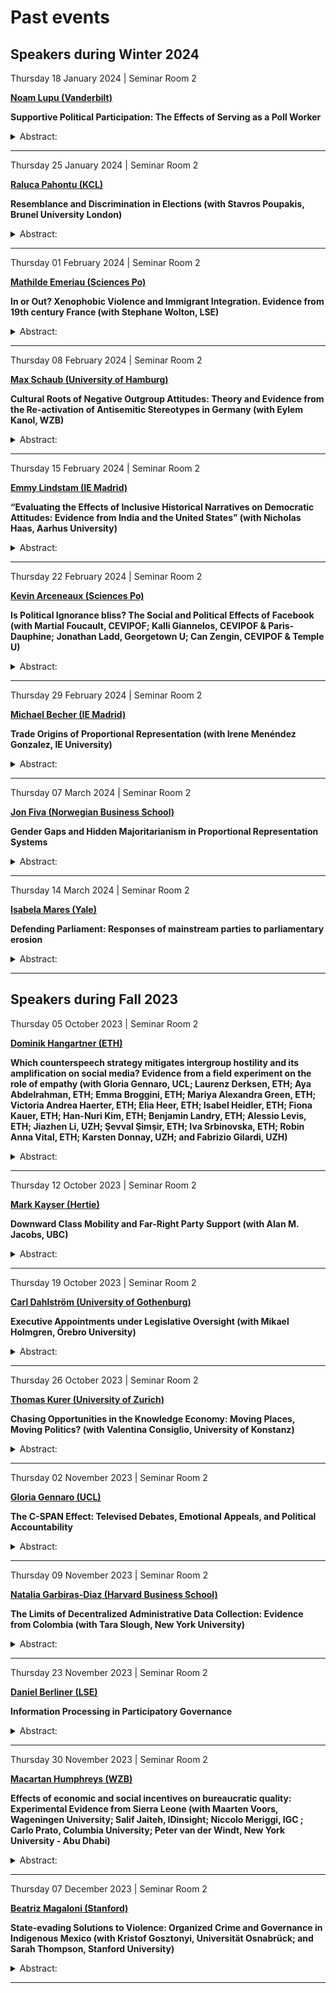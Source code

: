 # Past events

## Speakers during Winter 2024

Thursday 18 January 2024 | Seminar Room 2
<p>
<strong><a href='https://www.noamlupu.com/'>Noam Lupu
(Vanderbilt)</a></strong>
</p>

**Supportive Political Participation: The Effects of Serving as a Poll
Worker**

<details>
<summary>
Abstract:
</summary>
<p>
Participatory theories of democracy posit that participating in the
political process transforms individuals into better democratic
citizens. But empirical research on the individual-level effects of
participation focuses overwhelmingly on voting, with mixed results and
debate about the mechanisms. This study focuses on a different form of
political participation and leverages a natural experiment in Peru to
address the challenge posed by certain types of individuals
self-selecting into political participation. Prior to every election,
Peruvian officials randomly select citizens to serve as poll monitors on
Election Day. Following the January 2020 congressional elections, I
conducted a two-wave panel survey of these randomly selected poll
monitors and also randomly selected alternates. I find that
participation as a poll worker increases an individual’s senses of
empowerment and efficacy, but does not provoke political interest or
knowledge. I also find that participation boosts support for and trust
in democratic institutions, especially elections, and that it fosters
future civic participation. I find some evidence that these effects
endure, at least for several months, although my follow-up estimates are
less precise. Consistent with participatory theories of democracy,
participation of this kind does shape citizens.
</p>
</details>
<hr>
Thursday 25 January 2024 | Seminar Room 2
<p>
<strong><a href='https://ralucapahontu.com/'>Raluca Pahontu
(KCL)</a></strong>
</p>

**Resemblance and Discrimination in Elections (with Stavros Poupakis,
Brunel University London)**

<details>
<summary>
Abstract:
</summary>
<p>
Discrimination affects hiring, mating and voting decisions. Whilst
discrimination in elections mainly relates to gender or race, we
introduce a novel source of discrimination: candidate resemblance. When
candidates’ partisanship is not known, voters select those that resemble
most elected co-partisans. Using a machine learning algorithm for face
comparison among white male legislators, we find a stronger resemblance
effect for Republicans compared to Democrats in the US. This happens
because Republicans have a higher within-party facial resemblance than
Democrats, even when accounting for gender and race. We find a similar
pattern in the UK, where Conservative MPs are more similar looking to
each other than Labour. Using a survey experiment, we find that Tory
voters reward resemblance, while there is no similar effect for Labour.
The results are consistent with an interpretation of this behaviour as a
form of statistical discrimination.
</p>
</details>
<hr>
Thursday 01 February 2024 | Seminar Room 2
<p>
<strong><a href='https://mathildeemeriau.com/'>Mathilde Emeriau
(Sciences Po)</a></strong>
</p>

**In or Out? Xenophobic Violence and Immigrant Integration. Evidence
from 19th century France (with Stephane Wolton, LSE)**

<details>
<summary>
Abstract:
</summary>
<p>
How do immigrants respond to xenophobic violence? We study how Italian
immigrants responded to a wave of anti-Italian violence triggered by the
assassination of the French president by an Italian anarchist in June
1894. Using French nominative census records from 1886, 1891 and 1896
and official naturalization decrees published between 1887 to 1898, we
study the decision of Italian immigrants to either leave their host
communities or apply for naturalization using a
difference-in-differences design, comparing the change in exit and
naturalization application rate of Italians before and after the
assassination to that of other foreigners in the same period. We
document how xenophobic violence triggered an increase in both exits and
naturalization applications, with greater violence or threat thereof
associated with more exits and naturalization applications. We also find
that well-integrated Italians, as proxied by family status, are more
likely to naturalize and less integrated ones are more likely to exit.
We present a stylized model of immigrants’ choices to make sense of
these findings
</p>
</details>
<hr>
Thursday 08 February 2024 | Seminar Room 2
<p>
<strong><a href='https://maxschaub.eu/index.html'>Max Schaub (University
of Hamburg)</a></strong>
</p>

**Cultural Roots of Negative Outgroup Attitudes: Theory and Evidence
from the Re-activation of Antisemitic Stereotypes in Germany (with Eylem
Kanol, WZB)**

<details>
<summary>
Abstract:
</summary>
<p>
Outgroup prejudice is frequently attributed to contemporaneous factors,
such as economic competition and perceptions of threat. We investigate
the underlying source of stereotypes. We propose that many negative
outgroup attitudes are ultimately rooted in what we refer to as cultural
scripts—interconnected networks of meanings that link particular group
identities to negatively-connoted phenomena. Using original survey data
during the Covid-19 pandemic in Germany (n=17,800), we document a rise
in antisemitic attitudes among individuals directly exposed to the
pandemic, but solely among Christian believers. We suggest that this is
because Christians rely on a cultural script linking Judaism with the
spread of diseases. Evidence for the existence of this script is
obtained from an automated text analysis of an original corpus of
antisemitic texts (n=172). By means of a concept association task and a
survey experiment (n=2,000), we demonstrate the differential effect of
the script in the minds of Christians and non-Christians. We rule out
several alternative explanations, particularly right-wing ideology. Our
work demonstrates the deep cultural roots of exclusionary political
attitudes and the mechanisms behind their activation.
</p>
</details>
<hr>
Thursday 15 February 2024 | Seminar Room 2
<p>
<strong><a href='https://emmylindstam.com'>Emmy Lindstam (IE
Madrid)</a></strong>
</p>

**“Evaluating the Effects of Inclusive Historical Narratives on
Democratic Attitudes: Evidence from India and the United States” (with
Nicholas Haas, Aarhus University)**

<details>
<summary>
Abstract:
</summary>
<p>
Concerns about the state of democracy have surged in several countries
amongst new evidence that many citizens do not value democratic
principles or accept election results. Many suggest that at the core of
these anti-democratic beliefs is a dismissal of some voters – ethnic
minorities – as lesser members of the nation. In this project, we study
whether historical narratives that highlight ethnic minorities’ positive
contributions to the nation increase perceptions that they are entitled
to speak on the nation’s behalf, and thereby enhance majority members
support for the democratic process. We theorise that inclusive
historical narratives can counteract the notion that minorities are
lesser members of the nation and thus, the anti-democratic belief that
their votes count less or not at all. To test our theory, we conduct
online experiments in the world’s two largest democracies: India and the
United States. In our experiments, we randomly assign participants
either politically neutral or inclusive educational content sourced from
real history textbooks. We then use both behavioural and stated
preference measures to evaluate whether different historical narratives
affect perceptions of minorities’ place in the nation and support for
anti-democratic attitudes, norms, and policies. Our findings indicate
that battles over history education may carry consequences for majority
members’ support for democratic principles and ethnic minorities’
political voice.
</p>
</details>
<hr>
Thursday 22 February 2024 | Seminar Room 2
<p>
<strong><a href='https://vinarceneaux.netlify.app/'>Kevin Arceneaux
(Sciences Po)</a></strong>
</p>

**Is Political Ignorance bliss? The Social and Political Effects of
Facebook (with Martial Foucault, CEVIPOF; Kalli Giannelos, CEVIPOF &
Paris-Dauphine; Jonathan Ladd, Georgetown U; Can Zengin, CEVIPOF &
Temple U)**

<details>
<summary>
Abstract:
</summary>
<p>
Nearly three billion people actively use Facebook, making it the largest
social media platform in the world. Previous research shows that the
social media platform reduces users’ happiness, while increasing
political knowledge. It also may increase partisan polarization. Working
to build a scientific consensus, we test whether the potential negative
effects of Facebook use can be overcome with the help of minimalist
informational interventions that a parallel line of research has shown
to be effective at inducing people to be more accurate and civil. We
conducted a preregistered well-powered Facebook deactivation experiment
during the 2022 French presidential election. In line with previous
research, we find that Facebook reduces happiness, informs, and
increases partisan polarization but only among college educated
individuals. In contrast, we find little evidence that minimalist
informational interventions in a field setting helped individuals who
deactivated Facebook to seek out news, be more accurate or less
polarized.
</p>
</details>
<hr>
Thursday 29 February 2024 | Seminar Room 2
<p>
<strong><a href='https://www.ie.edu/university/about/faculty/michael-becher/'>Michael
Becher (IE Madrid)</a></strong>
</p>

**Trade Origins of Proportional Representation (with Irene Menéndez
Gonzalez, IE University)**

<details>
<summary>
Abstract:
</summary>
<p>
While recent research on the origins of Proportional Representation (PR)
in Europe has focused on domestic political explanations, we bring
international trade back to the analysis of electoral system choice.
First, we sharpen earlier arguments and specify the partisan trade
theory of endogenous electoral institutions, which highlights how the
misrepresentation of trade interests in parliament shapes support for
PR. Second, we test the theory using district-level referendum data and
a natural experiment during the first globalization in Switzerland. We
find a robust positive relationship between the vote for free trade and
the subsequent vote for PR. Moreover, within-district change in the
protectionist factor was tightly linked to changes in the PR vote.
Leveraging plausibly exogenous variation in the introduction of PR
across cantons, we also find that PR reduced the underrepresentation of
free trade interests. Altogether, our analysis highlights the overlooked
importance of international trade for conflict over electoral
institutions.
</p>
</details>
<hr>
Thursday 07 March 2024 | Seminar Room 2
<p>
<strong><a href='https://www.jon.fiva.no'>Jon Fiva (Norwegian Business
School)</a></strong>
</p>

**Gender Gaps and Hidden Majoritarianism in Proportional Representation
Systems**

<details>
<summary>
Abstract:
</summary>
<p>
The share of women in politics is higher, on average, under closed-list
proportional representation (PR) electoral systems compared to
majoritarian systems. Yet even in PR systems, progress toward gender
parity has been slow and uneven across political hierarchies. We
consider the role of a common institutional feature of party
organization–seniority-based promotion–and argue that gender gaps in
career progression can emerge either due to direct bias in the seniority
system, or because majoritarian offices (such as local mayor and list
leader) serve as important steppingstones that create bottlenecks in
women’s career paths. Using more than a century of detailed
candidate-level data from Norway, we find that advancement is generally
gender-neutral across stages of a typical political career, but that
gender gaps emerge at majoritarian bottlenecks. However, we also
document how parties can employ workarounds to mitigate the adverse
effects of these bottlenecks on women’s progression into higher offices.
</p>
</details>
<hr>
Thursday 14 March 2024 | Seminar Room 2
<p>
<strong><a href='https://isabelamares.com/'>Isabela Mares
(Yale)</a></strong>
</p>

**Defending Parliament: Responses of mainstream parties to parliamentary
erosion**

<details>
<summary>
Abstract:
</summary>
<p>
How does the presence of extremist parties in parliaments modify
parliamentary norms? In this talk, I draw on two recent papers to
examine the responses of mainstream politicians to the disruptive
strategies of extremist legislators. A first study examines the dynamics
of parliamentary erosion during the Weimar parliament. Using a novel
dataset of all calls-to-order, I document the existence of a cycle of
provocation-counter provocation that led to the erosion of parliamentary
norms in the last years of the Weimar Republic. A second paper
(co-authored with Qixuan Yang) studies informal interactions in the
contemporary German Bundestag during the period between 2017 and 2021.
Using a novel dataset of over 25,000 parliamentary speeches, we document
a significant erosion of parliamentary norms, as measured by an increase
in the number of verbal and nonverbal interruptions. Both legislators
from mainstream and extremist parties contribute to this erosion of
parliamentary norms.
</p>
</details>
<hr>

## Speakers during Fall 2023

Thursday 05 October 2023 | Seminar Room 2
<p>
<strong><a href='https://www.hangartner.net/'>Dominik Hangartner
(ETH)</a></strong>
</p>

**Which counterspeech strategy mitigates intergroup hostility and its
amplification on social media? Evidence from a field experiment on the
role of empathy (with Gloria Gennaro, UCL; Laurenz Derksen, ETH; Aya
Abdelrahman, ETH; Emma Broggini, ETH; Mariya Alexandra Green, ETH;
Victoria Andrea Haerter, ETH; Elia Heer, ETH; Isabel Heidler, ETH; Fiona
Kauer, ETH; Han-Nuri Kim, ETH; Benjamin Landry, ETH; Alessio Levis, ETH;
Jiazhen Li, UZH; Şevval Şimşir, ETH; Iva Srbinovska, ETH; Robin Anna
Vital, ETH; Karsten Donnay, UZH; and Fabrizio Gilardi, UZH)**

<details>
<summary>
Abstract:
</summary>
<p>
Online intergroup hostility is a pervasive and troubling issue, yet
experimental evidence on how to curb it remains scarce. This study
focuses on counterspeech as a means for users to reduce hate speech.
Informed by theories from social psychology about the role of empathy in
overcoming prejudice, we randomize four counterspeec strategies across
the senders of 2,102 xenophobic Twitter messages. Compared to the
control group, the three empathy-based strategies increase the sender’s
propensity to delete the xenophobic message, reduce the share of new
xenophobic messages over the following four weeks, and decrease other
users’ amplification of the xenophobic message. Among these strategies,
analogical perspective-taking, encouraging the sender to compare their
own experiences of being attacked online with their discriminatory
behavior towards the outgroup, is particularly effective. In contrast,
disapproval messages have weaker effects. These findings provide
theoretical and actionable insights for how to reduce intergroup
hostility and its online amplification.
</p>
</details>
<hr>
Thursday 12 October 2023 | Seminar Room 2
<p>
<strong><a href='https://mark-kayser.com/'>Mark Kayser
(Hertie)</a></strong>
</p>

**Downward Class Mobility and Far-Right Party Support (with Alan M.
Jacobs, UBC)**

<details>
<summary>
Abstract:
</summary>
<p>
The relative effects of economic and social change on support for
far-right parties persistently occupies the attention of scholars and
the public. We argue that many explanations, by examining short-run
economic change or levels of social and cultural characteristics, miss a
core determinant of the rise of the far right: long-run material
deterioration, with its concomitant implications for social status.
Employing intergenerational occupational mobility, a measure uniquely
able to capture both components, we provide the first broad evidence of
this pattern across 10 countries and 2 decades. We then distinguish (a)
between level and change effects with the aid of diagonal reference
models and (b) between income and status effects through the use of
historical occupational wage data. Downward (but not upward)
occupational mobility predicts far-right voting across ten developed
democracies and intergenerational differences in real income play a role
independent of occupational status.
</p>
</details>
<hr>
Thursday 19 October 2023 | Seminar Room 2
<p>
<strong><a href='https://www.gu.se/en/about/find-staff/carldahlstrom'>Carl
Dahlström (University of Gothenburg)</a></strong>
</p>

**Executive Appointments under Legislative Oversight (with Mikael
Holmgren, Örebro University)**

<details>
<summary>
Abstract:
</summary>
<p>
A large literature argues that the executive’s appointment powers may
bestow them with a significant policy advantage against the legislature.
In practice, however, the legislature may also deploy a variety of
instruments to strike back at the executive. In this paper, we field
five decades’ worth of data from the Swedish government to investigate
whether the executive might adapt their appointment strategies to
legislative pressures. We take advantage of a vast system of ad-hoc
commissions that the Swedish ministers have developed over time to track
their sensitivity to the parliament’s partisan composition. We find
that, while the ministers generally oversample appointees from their own
parties, the overall distribution of political appointees also tends to
shift along with the parliament’s balance of power. In line with recent
theories of interbranch relations, our results highlight both the
executive’s penchant for strategic appointments and the legislature’s
constraining reach.
</p>
</details>
<hr>
Thursday 26 October 2023 | Seminar Room 2
<p>
<strong><a href='https://thomaskurer.net/'>Thomas Kurer (University of
Zurich)</a></strong>
</p>

**Chasing Opportunities in the Knowledge Economy: Moving Places, Moving
Politics? (with Valentina Consiglio, University of Konstanz)**

<details>
<summary>
Abstract:
</summary>
<p>
The rise of the knowledge economy has profoundly transformed the
political landscape. Thriving urban knowledge hubs have become almost
synonymous with cosmopolitan environments whereas lagging-behind areas
are characterized by stronger anti-establishment sentiments. We advance
the literature with a more dynamic perspective by studying individual
relocations to examine the political consequences of the strong pull
into destinations that are typically more progressive than most places
of origin. We propose an innovative measure of local opportunity at the
NUTS-3 level in Germany and merge this “opportunity map” with
individual-level panel data to assess how relocations into knowledge
hubs affect political behavior. In line with a mechanism of
assimilation, we find strong and consistent evidence that moving to
opportunity fosters political integration and shifts political
preferences to the left. Our findings suggest that the ongoing movement
of populations from rural regions to prosperous cities may come with a
self-reinforcing political dynamic that creates a strong and lasting
progressive coalition in the mid- and long-term.
</p>
</details>
<hr>
Thursday 02 November 2023 | Seminar Room 2
<p>
<strong><a href='http://gloriagennaro.rbind.io/'>Gloria Gennaro
(UCL)</a></strong>
</p>

**The C-SPAN Effect: Televised Debates, Emotional Appeals, and Political
Accountability**

<details>
<summary>
Abstract:
</summary>
<p>
We study the effect of televised broadcasts of floor debates on the
rhetoric and behavior of U.S. Congress Members. First, we show in a
differences-in-differences analysis that the introduction of C-SPAN
broadcasts in 1979 increased the use of emotional appeals in the House
relative to the Senate, where televised floor debates were not
introduced until later. Second, we use exogenous variation in C-SPAN
channel positioning as an instrument for C-SPAN viewership by
Congressional district and show that House Members from districts with
exogenously higher C-SPAN viewership are more emotive in floor debates.
Looking to electoral pressures as a mechanism, we find the emotionality
effect of C-SPAN is strongest in competitive districts. C-SPAN exposure
increases the vote share for incumbent Congress Members and citizens’
approval of their job in Congress, and more so among Members who speak
more emotionally. Contra accountability models of transparency, C-SPAN
has no effect on measures of legislative effort on behalf of
constituents, and if anything it reduces a politician’s constituency
orientation. We find that local news coverage – that is, mediated rather
than direct transparency – has the opposite effect of C-SPAN, increasing
legislative effort but with no effect on emotional rhetoric. These
results highlight the importance of audience and mediation in the
political impacts of higher transparency.
</p>
</details>
<hr>
Thursday 09 November 2023 | Seminar Room 2
<p>
<strong><a href='https://www.nataliagarbirasdiaz.com'>Natalia
Garbiras-Diaz (Harvard Business School)</a></strong>
</p>

**The Limits of Decentralized Administrative Data Collection: Evidence
from Colombia (with Tara Slough, New York University)**

<details>
<summary>
Abstract:
</summary>
<p>
States collect vast amounts of data for use in policymaking and public
administration. To do so, central governments frequently solicit data
from decentralized bureaucrats. Because central governments use these
data in policymaking, decentralized bureaucrats may face incentives to
selectively report or misreport, limiting the quality of administrative
data. We study the production of a transparency index by measuring the
reporting behavior of bureaucrats in the near universe of Colombian
public sector entities. Using an original audit, we show that failure to
report and misreporting vary systematically in actual transparency
practices, revealing limits to the use of these data. Further, in
partnership with a Colombian government watchdog agency, we implement a
large-scale experiment that varies the salience of central government
oversight. Increased salience changed the data bureaucrats reported to
the central government. Similar dynamics across policy areas and regime
types are apt to limit the quality of state information in multiple
contexts.
</p>
</details>
<hr>
Thursday 23 November 2023 | Seminar Room 2
<p>
<strong><a href='http://www.danielberliner.com/'>Daniel Berliner
(LSE)</a></strong>
</p>

**Information Processing in Participatory Governance**

<details>
<summary>
Abstract:
</summary>
<p>
Participatory governance institutions often aim to yield information
useful to policymakers, whether about public preferences, problems,
solutions, or perspectives. But how can large numbers of public
contributions be processed into interpretable and actionable information
outputs? As theorists and practitioners increasingly call for
participatory governance to operate at larger scales, often enabled by
new technologies, this challenge only becomes more important. Building
on research across political theory, public administration, and
political science, this paper develops and illustrates three claims:
First, that information processing plays an important and
under-appreciated role in participatory governance. Second, that there
are distinct types of information processing, best characterised by two
dimensions of specificity and novelty. And third, that these types
differ in their costs, in the extent to which they can be delegated to
non-experts or to automation, and in their potential consequences for
unrepresentative participation. Better recognising these differences
will help both researchers and practitioners better understand the
potential and the limitations of participatory governance institutions
in different settings and with different goals.
</p>
</details>
<hr>
Thursday 30 November 2023 | Seminar Room 2
<p>
<strong><a href='https://macartan.github.io/'>Macartan Humphreys
(WZB)</a></strong>
</p>

**Effects of economic and social incentives on bureaucratic quality:
Experimental Evidence from Sierra Leone (with Maarten Voors, Wageningen
University; Salif Jaiteh, IDinsight; Niccolo Meriggi, IGC ; Carlo Prato,
Columbia University; Peter van der Windt, New York University - Abu
Dhabi)**

<details>
<summary>
Abstract:
</summary>
<p>
Using a field experiment implemented in Sierra Leone we examine mixed
motives for local service providers. We find evidence consistent with
past literature that social pressure improves quality–albeit at a lower
levels than past studies have found. These gains however are no better
than gains from simple direct payment mechanisms that involve similar
direct costs but lower social costs. There is weak evidence of crowding
out effects. Analysis of a structural model identifies conditions
underwhich social or economic incentives are more or less likely to be
effective.
</p>
</details>
<hr>
Thursday 07 December 2023 | Seminar Room 2
<p>
<strong><a href='https://bmagaloni.com/'>Beatriz Magaloni
(Stanford)</a></strong>
</p>

**State-evading Solutions to Violence: Organized Crime and Governance in
Indigenous Mexico (with Kristof Gosztonyi, Universität Osnabrück; and
Sarah Thompson, Stanford University)**

<details>
<summary>
Abstract:
</summary>
<p>
The monopoly of violence in the hands of the state is associated with
the creation of political order. This influential vision about the
emergence of order misses the important problem that parts of the state
and its law enforcement apparatus often become extensions of criminality
rather than solutions to it. We argue that one solution to this dilemma
is to “opt out from the state.” Using a multi-method strategy combining
qualitative research, quasi-experimental statistical analysis, and
survey data, the paper demonstrates that indigenous communities in
Mexico are better able to escape predatory criminal rule and to live
more secure where they are legally allowed to carve a space of autonomy
from the state through the institution of “usos y costumbres.” We trace
this outcome to the presence of strong direct participatory democratic
practices, the presence of a community police run by local townsmen, and
a parallel system of justice independent from the state, making
communities more immune to cartel infiltration.
</p>
</details>
<hr>
